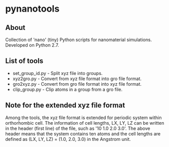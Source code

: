 # pynanotools

## About

Collection of 'nano' (tiny) Python scripts for nanomaterial simulations.
Developed on Python 2.7.

## List of tools
- set_group_id.py - Split xyz file into groups.
- xyz2gro.py - Convert from xyz file format into gro file format.
- gro2xyz.py - Convert from gro file format into xyz file format.
- clip_group.py - Clip atoms in a group from a gro file.

## Note for the extended xyz file format
Among the tools, the xyz file format is extended for periodic system within orthorhombic cell.
The information of cell lengths, LX, LY, LZ can be written in the header (first line) of the file,
such as '10 1.0 2.0 3.0'.
The above header means that the system contains ten atoms and the cell lengths are defined as
(LX, LY, LZ) = (1.0, 2.0, 3.0)
in the Angstrom unit.
